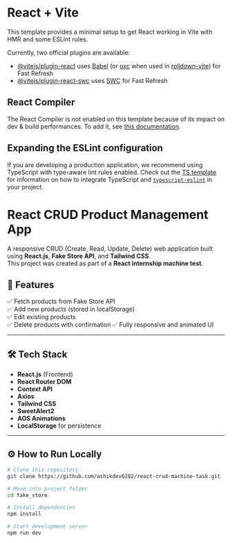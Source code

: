 # React + Vite

This template provides a minimal setup to get React working in Vite with HMR and some ESLint rules.

Currently, two official plugins are available:

- [@vitejs/plugin-react](https://github.com/vitejs/vite-plugin-react/blob/main/packages/plugin-react) uses [Babel](https://babeljs.io/) (or [oxc](https://oxc.rs) when used in [rolldown-vite](https://vite.dev/guide/rolldown)) for Fast Refresh
- [@vitejs/plugin-react-swc](https://github.com/vitejs/vite-plugin-react/blob/main/packages/plugin-react-swc) uses [SWC](https://swc.rs/) for Fast Refresh

## React Compiler

The React Compiler is not enabled on this template because of its impact on dev & build performances. To add it, see [this documentation](https://react.dev/learn/react-compiler/installation).

## Expanding the ESLint configuration

If you are developing a production application, we recommend using TypeScript with type-aware lint rules enabled. Check out the [TS template](https://github.com/vitejs/vite/tree/main/packages/create-vite/template-react-ts) for information on how to integrate TypeScript and [`typescript-eslint`](https://typescript-eslint.io) in your project.


#  React CRUD Product Management App

A responsive CRUD (Create, Read, Update, Delete) web application built using **React.js**, **Fake Store API**, and **Tailwind CSS**.  
This project was created as part of a **React internship machine test**.



## 🚀 Features

✅ Fetch products from Fake Store API  
✅ Add new products (stored in localStorage)  
✅ Edit existing products  
✅ Delete products with confirmation
✅ Fully responsive and animated UI  

---

## 🛠️ Tech Stack

- **React.js** (Frontend)
- **React Router DOM**
- **Context API**
- **Axios**
- **Tailwind CSS**
- **SweetAlert2**
- **AOS Animations**
- **LocalStorage** for persistence

---

## ⚙️ How to Run Locally

```bash
# Clone this repository
git clone https://github.com/ashikdev6282/react-crud-machine-task.git

# Move into project folder
cd fake_store

# Install dependencies
npm install

# Start development server
npm run dev
